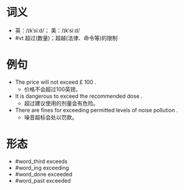 # 词义
- 英：/ɪkˈsiːd/； 美：/ɪkˈsiːd/
- #vt 超过(数量)；超越(法律、命令等)的限制
# 例句
- The price will not exceed £ 100 .
	- 价格不会超过100英镑。
- It is dangerous to exceed the recommended dose .
	- 超过建议使用的剂量会有危险。
- There are fines for exceeding permitted levels of noise pollution .
	- 噪音超标会处以罚款。
# 形态
- #word_third exceeds
- #word_ing exceeding
- #word_done exceeded
- #word_past exceeded

